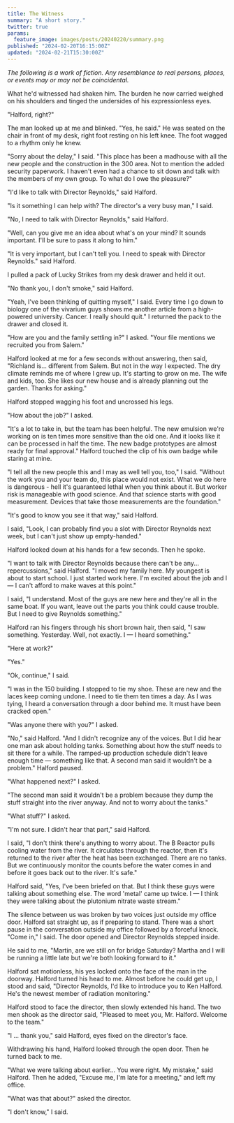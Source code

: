 ```yaml
---
title: The Witness
summary: "A short story."
twitter: true
params:
  feature_image: images/posts/20240220/summary.png
published: "2024-02-20T16:15:00Z"
updated: "2024-02-21T15:30:00Z"
---
```


*The following is a work of fiction. Any resemblance to real persons, places, or events may or may not be coincidental.*

What he'd witnessed had shaken him. The burden he now carried weighed on his shoulders and tinged the undersides of his expressionless eyes.

"Halford, right?"

The man looked up at me and blinked. "Yes, he said." He was seated on the chair in front of my desk, right foot resting on his left knee. The foot wagged to a rhythm only he knew.

"Sorry about the delay," I said. "This place has been a madhouse with all the new people and the construction in the 300 area. Not to mention the added security paperwork. I haven't even had a chance to sit down and talk with the members of my own group. To what do I owe the pleasure?"

"I'd like to talk with Director Reynolds," said Halford.

"Is it something I can help with? The director's a very busy man," I said.

"No, I need to talk with Director Reynolds," said Halford.

"Well, can you give me an idea about what's on your mind? It sounds important. I'll be sure to pass it along to him."

"It is very important, but I can't tell you. I need to speak with Director Reynolds." said Halford.

I pulled a pack of Lucky Strikes from my desk drawer and held it out.

"No thank you, I don't smoke," said Halford.

"Yeah, I've been thinking of quitting myself," I said. Every time I go down to biology one of the vivarium guys shows me another article from a high-powered university. Cancer. I really should quit." I returned the pack to the drawer and closed it.

"How are you and the family settling in?" I asked. "Your file mentions we recruited you from Salem."

Halford looked at me for a few seconds without answering, then said, "Richland is... different from Salem. But not in the way I expected. The dry climate reminds me of where I grew up. It's starting to grow on me. The wife and kids, too. She likes our new house and is already planning out the garden. Thanks for asking."

Halford stopped wagging his foot and uncrossed his legs.

"How about the job?" I asked.

"It's a lot to take in, but the team has been helpful. The new emulsion we're working on is ten times more sensitive than the old one. And it looks like it can be processed in half the time. The new badge prototypes are almost ready for final approval." Halford touched the clip of his own badge while staring at mine.

"I tell all the new people this and I may as well tell you, too," I said. "Without the work you and your team do, this place would not exist. What we do here is dangerous - hell it's guaranteed lethal when you think about it. But worker risk is manageable with good science. And that science starts with good measurement. Devices that take those measurements are the foundation."

"It's good to know you see it that way," said Halford.

I said, "Look, I can probably find you a slot with Director Reynolds next week, but I can't just show up empty-handed."

Halford looked down at his hands for a few seconds. Then he spoke.

"I want to talk with Director Reynolds because there can't be any... repercussions," said Halford. "I moved my family here. My youngest is about to start school. I just started work here. I'm excited about the job and I &mdash; I can't afford to make waves at this point."

I said, "I understand. Most of the guys are new here and they're all in the same boat. If you want, leave out the parts you think could cause trouble. But I need to give Reynolds something."

Halford ran his fingers through his short brown hair, then said, "I saw something. Yesterday. Well, not exactly. I &mdash; I heard something."

"Here at work?"

"Yes."

"Ok, continue," I said.

"I was in the 150 building. I stopped to tie my shoe. These are new and the laces keep coming undone. I need to tie them ten times a day. As I was tying, I heard a conversation through a door behind me. It must have been cracked open."

"Was anyone there with you?" I asked.

"No," said Halford. "And I didn't recognize any of the voices. But I did hear one man ask about holding tanks. Something about how the stuff needs to sit there for a while. The ramped-up production schedule didn't leave enough time &mdash; something like that. A second man said it wouldn't be a problem." Halford paused.

"What happened next?" I asked.

"The second man said it wouldn't be a problem because they dump the stuff straight into the river anyway. And not to worry about the tanks."

"What stuff?" I asked.

"I'm not sure. I didn't hear that part," said Halford.

I said, "I don't think there's anything to worry about. The B Reactor pulls cooling water from the river. It circulates through the reactor, then it's returned to the river after the heat has been exchanged. There are no tanks. But we continuously monitor the counts before the water comes in and before it goes back out to the river. It's safe."

Halford said, "Yes, I've been briefed on that. But I think these guys were talking about something else. The word 'metal' came up twice. I &mdash; I think they were talking about the plutonium nitrate waste stream."

The silence between us was broken by two voices just outside my office door. Halford sat straight up, as if preparing to stand. There was a short pause in the conversation outside my office followed by a forceful knock. "Come in," I said. The door opened and Director Reynolds stepped inside.

He said to me, "Martin, are we still on for bridge Saturday? Martha and I will be running a little late but we're both looking forward to it."

Halford sat motionless, his yes locked onto the face of the man in the doorway. Halford turned his head to me. Almost before he could get up, I stood and said, "Director Reynolds, I'd like to introduce you to Ken Halford. He's the newest member of radiation monitoring."

Halford stood to face the director, then slowly extended his hand. The two men shook as the director said, "Pleased to meet you, Mr. Halford. Welcome to the team."

"I ... thank you," said Halford, eyes fixed on the director's face.

Withdrawing his hand, Halford looked through the open door. Then he turned back to me.

"What we were talking about earlier... You were right. My mistake," said Halford. Then he added, "Excuse me, I'm late for a meeting," and left my office.

"What was that about?" asked the director.

"I don't know," I said.
